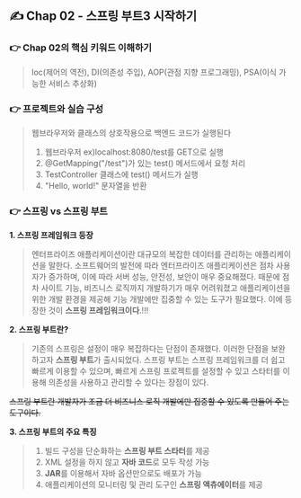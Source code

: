 ## ✍️ Chap 02 - 스프링 부트3 시작하기
### 👉 Chap 02의 핵심 키워드 이해하기
> loc(제어의 역전), DI(의존성 주입), AOP(관점 지향 프로그래밍), PSA(이식 가능한 서비스 추상화)

### 👉 프로젝트와 실습 구성 
> 웹브라우저와 클래스의 상호작용으로 백엔드 코드가 실행된다
> 1. 웹브라우저 ex)localhost:8080/test를 GET으로 실행
> 2. @GetMapping("/test")가 있는 test() 메서드에서 요청 처리
> 3. TestController 클래스에 test() 메서드가 실행
> 4. "Hello, world!" 문자열을 반환

### 👉 스프링 vs 스프링 부트
**1. 스프링 프레임워크 등장**
> 엔터프라이즈 애플리케이션이란 대규모의 복잡한 데이터를 관리하는 애플리케이션을 말한다. 소프트웨어의 발전에 따라 엔터프라이즈 애플리케이션은 점차 사용자가 증가하며, 이에 따라 서버 성능, 안전성, 보안이 매우 중요해졌다. 때문에 점차 사이트 기능, 비즈니스 로직까지 개발하기가 매우 어려워졌고 애플리케이션을 위한 개발 환경을 제공해 기능 개발에만 집중할 수 있는 도구가 필요했다. 이에 등장한 것이 **스프링 프레임워크이다**.!!!

**2. 스프링 부트란?**
> 기존의 스프링은 설정이 매우 복잡하다는 단점이 존재했다. 이러한 단점을 보완하고자 **스프링 부트**가 출시되었다. 스프링 부트는 스프링 프레임워크를 더 쉽고 빠르게 이용할 수 있으며, 빠르게 스프링 프로젝트를 설정할 수 있고 스타터를 이용해 의존성을 사용하고 관리할 수 있다는 장점이 있다.

~~스프링 부트란 개발자가 조금 더 비즈니스 로직 개발에만 집중할 수 있도록 만들어 주는 도구이다.~~

**3. 스프링 부트의 주요 특징**
> 1. 빌드 구성을 단순화하는 **스프링 부트 스타터**를 제공
> 2. XML 설정을 하지 않고 **자바 코드**로 모두 작성 가능
> 3. **JAR**를 이용해서 자바 옵션만으로도 배포가 가능
> 4. 애플리케이션의 모니터링 및 관리 도구인 **스프링 액츄에이터**를 제공



